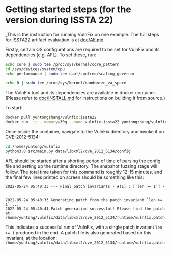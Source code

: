 # Getting started steps (for the version during ISSTA 22)

_This is the instruction for running VulnFix on one example. The full steps for ISSTA22 artifact
evaluation is at [doc/AE.md](doc/AE.md)

Firstly, certain OS configurations are required to be set for VulnFix and its dependencies (e.g. AFL).
To set these, run:

```bash
echo core | sudo tee /proc/sys/kernel/core_pattern
cd /sys/devices/system/cpu
echo performance | sudo tee cpu*/cpufreq/scaling_governor

echo 0 | sudo tee /proc/sys/kernel/randomize_va_space
```

The VulnFix tool and its dependencies are available in docker container. (Please refer to
[doc/INSTALL.md](doc/INSTALL.md) for instructions on building it from source.)

To start:

```bash
docker pull yuntongzhang/vulnfix:issta22
docker run -it --memory=30g --name vulnfix-issta22 yuntongzhang/vulnfix:issta22
```

Once inside the container, navigate to the VulnFix directory and invoke it on CVE-2012-5134:

```bash
cd /home/yuntong/vulnfix
python3.8 src/main.py data/libxml2/cve_2012_5134/config
```

AFL should be started after a shorting period of time of parsing the config file and setting up the
runtime directory. The snapshot fuzzing stage will follow. The total time taken for this command
is roughly 12-15 minutes, and the final few lines printed on screen should be something like this:

```
2022-05-24 05:40:33 --- Final patch invariants - #(1) : ['len >= 1'] ---

2022-05-24 05:40:33 Generating patch from the patch invariant `len >= 1` ...
2022-05-24 05:40:41 Patch generation successful! Please find the patch at: /home/yuntong/vulnfix/data/libxml2/cve_2012_5134/runtime/vulnfix.patch.
```

This indicates a successful run of VulnFix, with a single patch invariant `len >= 1` produced in the
end. A patch file is also generated based on this invariant, at the location:
`/home/yuntong/vulnfix/data/libxml2/cve_2012_5134/runtime/vulnfix.patch`.
